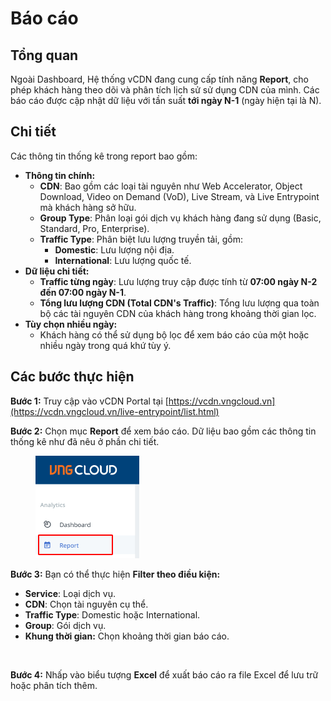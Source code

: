 # Báo cáo

## T**ổng quan**

Ngoài Dashboard, Hệ thống vCDN đang cung cấp tính năng **Report**, cho phép khách hàng theo dõi và phân tích lịch sử sử dụng CDN của mình. Các báo cáo được cập nhật dữ liệu với tần suất **tới ngày N-1** (ngày hiện tại là N).

## Chi tiết

Các thông tin thống kê trong report bao gồm:

* **Thông tin chính:**
  * **CDN**: Bao gồm các loại tài nguyên như Web Accelerator, Object Download, Video on Demand (VoD), Live Stream, và Live Entrypoint mà khách hàng sở hữu.
  * **Group Type**: Phân loại gói dịch vụ khách hàng đang sử dụng (Basic, Standard, Pro, Enterprise).
  * **Traffic Type**: Phân biệt lưu lượng truyền tải, gồm:
    * **Domestic**: Lưu lượng nội địa.
    * **International**: Lưu lượng quốc tế.
* **Dữ liệu chi tiết:**
  * **Traffic từng ngày**: Lưu lượng truy cập được tính từ **07:00 ngày N-2 đến 07:00 ngày N-1**.
  * **Tổng lưu lượng CDN (Total CDN's Traffic)**: Tổng lưu lượng qua toàn bộ các tài nguyên CDN của khách hàng trong khoảng thời gian lọc.
* **Tùy chọn nhiều ngày:**
  * Khách hàng có thể sử dụng bộ lọc để xem báo cáo của một hoặc nhiều ngày trong quá khứ tùy ý.

## **Các bước thực hiện**

**Bước 1:** Truy cập vào vCDN Portal tại [https://vcdn.vngcloud.vn](https://vcdn.vngcloud.vn/live-entrypoint/list.html)

**Bước 2:** Chọn mục **Report** để xem báo cáo. Dữ liệu bao gồm các thông tin thống kê như đã nêu ở phần chi tiết.

<figure><img src="../.gitbook/assets/image (857).png" alt="" width="166"><figcaption></figcaption></figure>

**Bước 3:** Bạn có thể thực hiện **Filter theo điều kiện:**

* **Service**: Loại dịch vụ.
* **CDN**: Chọn tài nguyên cụ thể.
* **Traffic Type**: Domestic hoặc International.
* **Group**: Gói dịch vụ.
* **Khung thời gian:** Chọn khoảng thời gian báo cáo.

<figure><img src="../.gitbook/assets/image (283).png" alt=""><figcaption></figcaption></figure>

**Bước 4:** Nhấp vào biểu tượng **Excel** để xuất báo cáo ra file Excel để lưu trữ hoặc phân tích thêm.

<figure><img src="../.gitbook/assets/image (284).png" alt=""><figcaption></figcaption></figure>
